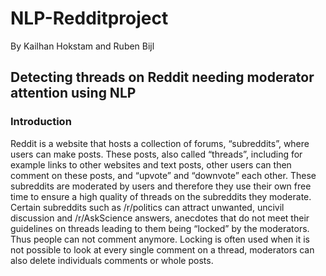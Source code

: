 # NLP-Redditproject
By Kailhan Hokstam and Ruben Bijl
## Detecting threads on Reddit needing moderator attention using NLP

### Introduction 
Reddit is a website that hosts a collection of forums, “subreddits”, where users can make posts. These posts, also called “threads”, including for example links to other websites and text posts, other users can then comment on these posts, and “upvote” and “downvote” each other. These subreddits are moderated by users and therefore they use their own free time to ensure a high quality of threads on the subreddits they moderate. Certain subreddits such as /r/politics can attract unwanted, uncivil discussion and /r/AskScience answers, anecdotes that do not meet their guidelines on threads leading to them being “locked” by the moderators. Thus people can not comment anymore. Locking is often used when it is not possible to look at every single comment on a thread, moderators can also delete individuals comments or whole posts.
